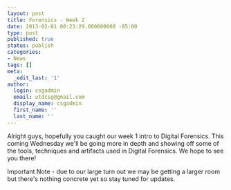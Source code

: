 ```yaml
---
layout: post
title: Forensics - Week 2
date: 2013-02-01 00:23:29.000000000 -05:00
type: post
published: true
status: publish
categories:
- News
tags: []
meta:
  _edit_last: '1'
author:
  login: csgadmin
  email: utdcsg@gmail.com
  display_name: csgadmin
  first_name: ''
  last_name: ''
---
```


Alright guys, hopefully you caught our week 1 intro to Digital Forensics. This coming Wednesday we'll be going more in depth and showing off some of the tools, techniques and artifacts used in Digital Forensics. We hope to see you there!

Important Note - due to our large turn out we may be getting a larger room but there's nothing concrete yet so stay tuned for updates.
